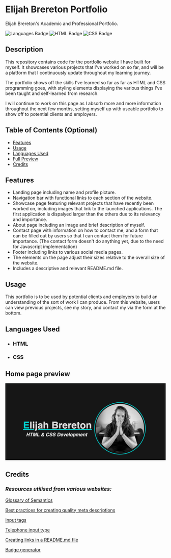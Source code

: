# Elijah Brereton Portfolio
Elijah Brereton's Academic and Professional Portfolio.

![Languages Badge](https://img.shields.io/badge/Languages-2-blue)
![HTML Badge](https://img.shields.io/badge/HTML-59.7-red)
![CSS Badge](https://img.shields.io/badge/CSS-40.3-blueviolet)

## Description

This repository contains code for the portfolio website I have built for myself. It showcases various projects that I've worked on so far, and will be a platform that I continuously update throughout my learning journey.

The portfolio shows off the skills I've learned so far as far as HTML and CSS programming goes, with styling elements displaying the various things I've been taught and self-learned from research. 

I will continue to work on this page as I absorb more and more information throughout the next few months, setting myself up with useable portfolio to show off to potential clients and employers.

## Table of Contents (Optional)

- [Features](#features)
- [Usage](#usage)
- [Languages Used](#languages-used)
- [Full Preview](#full-preview)
- [Credits](#credits)

## Features

- Landing page including name and profile picture.
- Navigation bar with functional links to each section of the website.
- Showcase page featuring relevant projects that have recently been worked on, including images that link to the launched applications. The first application is dispalyed larger than the others due to its relevancy and importance.
- About page including an image and brief description of myself.
- Contact page with information on how to contact me, and a form that can be filled out by users so that I can contact them for future importance. (The contact form doesn't do anything yet, due to the need for Javascript implementation)
- Footer including links to various social media pages.
- The elements on the page adjust their sizes relative to the overall size of the website.
- Includes a descriptive and relevant README.md file.

## Usage

This portfolio is to be used by potential clients and employers to build an understanding of the sort of work I can produce. From this website, users can view previous projects, see my story, and contact my via the form at the bottom. 

## Languages Used
- ### **HTML**
- ### **CSS**

## Home page preview

![Portfolio home page including profile image, name, and work description.](./assets/images/portfolio.png "Portfolio home page preview")



## Credits

### *Resources utilised from various websites:*

[Glossary of Semantics](https://developer.mozilla.org/en-US/docs/Glossary/Semantics)

[Best practices for creating quality meta descriptions](https://developers.google.com/search/docs/appearance/snippet)


[Input tags](https://www.w3schools.com/tags/tag_label.asp)

[Telephone input type](https://www.w3schools.com/tags/att_input_type_tel.asp)

[Creating links in a README.md file](https://docs.readme.com/main/docs/linking-to-pages)

[Badge generator](https://shields.io/)